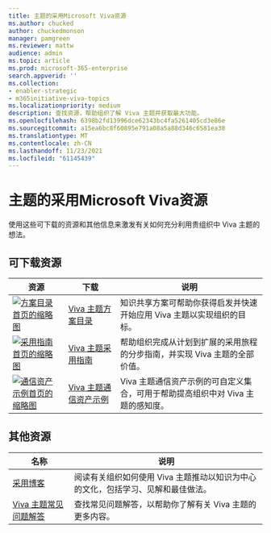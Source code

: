 ```yaml
---
title: 主题的采用Microsoft Viva资源
ms.author: chucked
author: chuckedmonson
manager: pamgreen
ms.reviewer: mattw
audience: admin
ms.topic: article
ms.prod: microsoft-365-enterprise
search.appverid: ''
ms.collection:
- enabler-strategic
- m365initiative-viva-topics
ms.localizationpriority: medium
description: 查找资源，帮助组织了解 Viva 主题并获取最大功能。
ms.openlocfilehash: 6398b2fd13996dce62343bc4fa5261405cd3e86e
ms.sourcegitcommit: a15ea6bc8f60895e791a08a5a88d346c6581ea38
ms.translationtype: MT
ms.contentlocale: zh-CN
ms.lasthandoff: 11/23/2021
ms.locfileid: "61145439"
---
```

# <a name="adoption-resources-for-microsoft-viva-topics"></a>主题的采用Microsoft Viva资源

使用这些可下载的资源和其他信息来激发有关如何充分利用贵组织中 Viva 主题的想法。

## <a name="downloadable-resources"></a>可下载资源

|资源         |下载     |说明 |
|---------|---------|---------|
|[![方案目录首页的缩略图](../media/knowledge-management/scenario-catalog-thumbnail.png)](https://download.microsoft.com/download/d/2/e/d2e894dd-c360-4edd-9c83-8e41787afda1/Viva-Topics-Scenario-Catalogue.pdf) |[Viva 主题方案目录](https://download.microsoft.com/download/d/2/e/d2e894dd-c360-4edd-9c83-8e41787afda1/Viva-Topics-Scenario-Catalogue.pdf) |知识共享方案可帮助你获得启发并快速开始应用 Viva 主题以实现组织的目标。 |
|[![采用指南首页的缩略图](../media/knowledge-management/adoption-guide-thumbnail.png)](https://download.microsoft.com/download/d/2/e/d2e894dd-c360-4edd-9c83-8e41787afda1/Viva-Topics-Adoption-Guide.pdf)     |[Viva 主题采用指南](https://download.microsoft.com/download/d/2/e/d2e894dd-c360-4edd-9c83-8e41787afda1/Viva-Topics-Adoption-Guide.pdf)          |帮助组织完成从计划到扩展的采用旅程的分步指南，并实现 Viva 主题的全部价值。    |
|[![通信资产示例首页的缩略图](../media/knowledge-management/communication-asset-samples.png)](https://download.microsoft.com/download/d/2/e/d2e894dd-c360-4edd-9c83-8e41787afda1/Viva-Topics-Communication-Asset-Samples.pptx)    |[Viva 主题通信资产示例](https://download.microsoft.com/download/d/2/e/d2e894dd-c360-4edd-9c83-8e41787afda1/Viva-Topics-Communication-Asset-Samples.pptx)     |Viva 主题通信资产示例的可自定义集合，可用于帮助提高组织中对 Viva 主题的感知度。   |

## <a name="other-resources"></a>其他资源

|名称     |说明  |
|---------|---------|
|[采用博客](https://techcommunity.microsoft.com/t5/microsoft-viva-blog/the-journey-to-viva-topics-adoption-success-intro/ba-p/2976552) |阅读有关组织如何使用 Viva 主题推动以知识为中心的文化，包括学习、见解和最佳做法。 |
|[Viva 主题常见问题解答](https://resources.techcommunity.microsoft.com/viva-topics/faq/) |查找常见问题解答，以帮助你了解有关 Viva 主题的更多内容。    |

